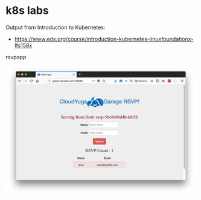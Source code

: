 k8s labs
===

Output from Introduction to Kubernetes:

* https://www.edx.org/course/introduction-kubernetes-linuxfoundationx-lfs158x

rsvpapp

![rsvpapp!](rsvpapp.png)

